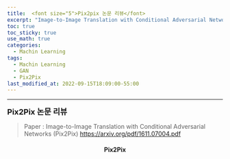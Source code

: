 ```yaml
---
title:  <font size="5">Pix2pix 논문 리뷰</font>
excerpt: "Image-to-Image Translation with Conditional Adversarial Networks (Pix2Pix)"
toc: true
toc_sticky: true
use_math: true
categories:
  - Machin Learning
tags:
  - Machin Learning
  - GAN
  - Pix2Pix
last_modified_at: 2022-09-15T18:09:00-55:00
---
```


--------
**<font size="4">Pix2Pix 논문 리뷰</font>** 

>Paper : Image-to-Image Translation with Conditional Adversarial Networks (Pix2Pix) <https://arxiv.org/pdf/1611.07004.pdf>


<div markdown = "1">

#### <center>Pix2Pix</center>


</div>

